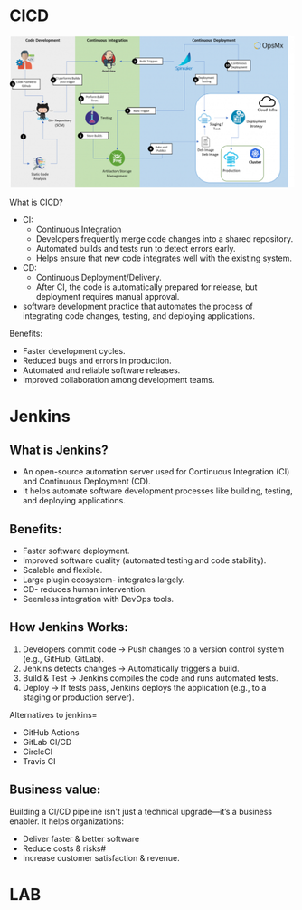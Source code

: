 # CICD


![alt text](Images/CICD-Pipeline.png)




What is CICD?
- CI:
  - Continuous Integration
  - Developers frequently merge code changes into a shared repository.
  - Automated builds and tests run to detect errors early.
  - Helps ensure that new code integrates well with the existing system.
- CD:
  - Continuous Deployment/Delivery.
  - After CI, the code is automatically prepared for release, but deployment requires manual approval.
-  software development practice that automates the process of integrating code changes, testing, and deploying applications.

Benefits:
- Faster development cycles.
- Reduced bugs and errors in production.
- Automated and reliable software releases.
- Improved collaboration among development teams.

# Jenkins

## What is Jenkins? 
- An open-source automation server used for Continuous Integration (CI) and Continuous Deployment (CD). 
- It helps automate software development processes like building, testing, and deploying applications.

## Benefits:
- Faster software deployment.
- Improved software quality (automated testing and code stability).
- Scalable and flexible.
- Large plugin ecosystem- integrates largely. 
- CD- reduces human intervention.
- Seemless integration with DevOps tools.
  
## How Jenkins Works:

1. Developers commit code → Push changes to a version control system (e.g., GitHub, GitLab).
2. Jenkins detects changes → Automatically triggers a build.
3. Build & Test → Jenkins compiles the code and runs automated tests.
4. Deploy → If tests pass, Jenkins deploys the application (e.g., to a staging or production server).

Alternatives to jenkins= 
- GitHub Actions
- GitLab CI/CD
- CircleCI
- Travis CI

## Business value:
Building a CI/CD pipeline isn't just a technical upgrade—it’s a business enabler. It helps organizations:

-  Deliver faster & better software
-  Reduce costs & risks#
-  Increase customer satisfaction & revenue.


# LAB

